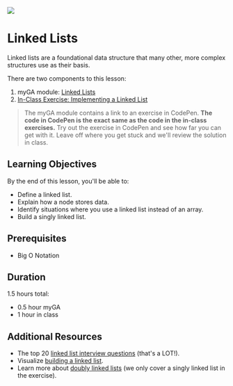 ![](https://ga-dash.s3.amazonaws.com/production/assets/logo-9f88ae6c9c3871690e33280fcf557f33.png) 

# Linked Lists

Linked lists are a foundational data structure that many other, more complex structures use as their basis. 

There are two components to this lesson:
1. myGA module: [Linked Lists](https://my.generalassemb.ly/activities/397)
2. [In-Class Exercise: Implementing a Linked List](https://git.generalassemb.ly/software-engineering-immersive/SEI-Course-Materials/blob/master/6_computer-science-materials/data-structures/linked-lists/exercises/LinkedList.js)

> The myGA module contains a link to an exercise in CodePen. **The code in CodePen is the exact same as the code in the in-class exercises.** Try out the exercise in CodePen and see how far you can get with it. Leave off where you get stuck and we'll review the solution in class.

## Learning Objectives
By the end of this lesson, you'll be able to:
- Define a linked list.
- Explain how a node stores data. 
- Identify situations where you use a linked list instead of an array.
- Build a singly linked list.

## Prerequisites
* Big O Notation

## Duration
1.5 hours total:
* 0.5 hour myGA
* 1 hour in class

## Additional Resources
- The top 20 [linked list interview questions](https://www.geeksforgeeks.org/top-20-linked-list-interview-question/) (that's a LOT!).
- Visualize [building a linked list](https://visualgo.net/bn/list).
- Learn more about [doubly linked lists](https://github.com/trekhleb/javascript-algorithms/tree/master/src/data-structures/doubly-linked-list) (we only cover a singly linked list in the exercise).
